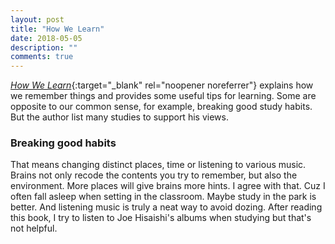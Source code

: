 ```yaml
---
layout: post
title: "How We Learn"
date: 2018-05-05
description: ""
comments: true
---
```

[*How We Learn*](https://www.amazon.com/How-We-Learn-Surprising-Happens-ebook/dp/B00IWTTNZE){:target="_blank" rel="noopener noreferrer"} explains how we remember things and provides some useful tips for learning. Some are opposite to our common sense, for example, breaking good study habits. But the author list many studies to support his views.

### Breaking good habits
That means changing distinct places, time or listening to various music. Brains not only recode the contents you try to remember, but also the environment. More places will give brains more hints. I agree with that. Cuz I often fall asleep when setting in the classroom. Maybe study in the park is better. And listening music is truly a neat way to avoid dozing. After reading this book, I try to listen to Joe Hisaishi's albums when studying but that's not helpful.
